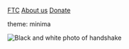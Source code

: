 [FTC](FTC.md) 
[About us](aboutus.md)
[Donate](donate.md)

theme: minima

![Black and white photo of handshake](https://i.pinimg.com/originals/2b/1a/c3/2b1ac34f211209e494fffea151ecc5a1.jpg)
